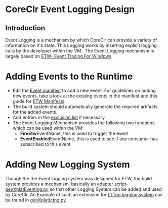 # CoreClr Event Logging Design

## Introduction

Event Logging is a mechanism by which CoreClr can provide a variety of information on it's state. This Logging works by inserting explicit logging calls by the developer within the VM . The Event Logging mechanism is largely based on [ETW- Event Tracing For Windows](https://msdn.microsoft.com/en-us/library/windows/desktop/bb968803(v=vs.85).aspx)

# Adding Events to the Runtime

- Edit the [Event manifest](../../src/vm/ClrEtwAll.man) to add a new event. For guidelines on adding new events, take a  look at the existing events in the manifest and this guide for [ETW Manifests](https://msdn.microsoft.com/en-us/library/dd996930%28v=vs.85%29.aspx?f=255&MSPPError=-2147217396).
- The build system should automatically generate the required artifacts for the added events. 
- Add entries in the [exclusion list](../../src/vm/ClrEtwAllMeta) if necessary
- The Event Logging Mechanism provides the following two functions, which can be used within the VM:
	- **FireEtw**EventName, this is used to trigger the event
	- **EventEnabled**EventName, this is used to see if any consumer has subscribed to this event


# Adding New Logging System 

Though the the Event logging system was designed for ETW, the build system provides a mechanism, basically an [adapter script- genXplatEventing.py](../../src/scripts/genXplatEventing.py) so that other Logging System can be added and used by CoreClr. An Example of such an extension for [LTTng logging system](https://lttng.org/) can be found in [genXplatLttng.py](../../src/scripts/genXplatLttng.py )
